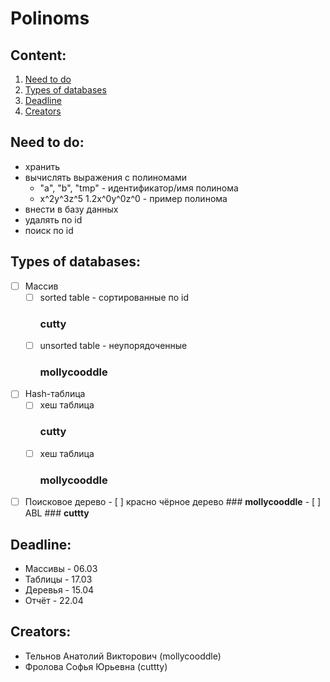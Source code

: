   # Polinoms

  ## Content:
  1. [Need to do](https://github.com/mollycooddle/skip_chips#need-to-do)
  2. [Types of databases](https://github.com/mollycooddle/skip_chips#types-of-databases)
  3. [Deadline](https://github.com/mollycooddle/skip_chips#deadline)
  4. [Creators](https://github.com/mollycooddle/skip_chips#creators)

  ## Need to do:
  + хранить
  + вычислять выражения с полиномами
	+ "a", "b", "tmp" - идентификатор/имя полинома
	+ x^2y^3z^5 1.2x^0y^0z^0 - пример полинома
  + внести в базу данных
  + удалять по id
  + поиск по id

  ## Types of databases:
  - [ ]  Массив
	  - [ ] sorted table - сортированные по id
		### __cutty__
	  - [ ] unsorted table - неупорядоченные
		### __mollycooddle__

  - [ ] Hash-таблица
	  - [ ] хеш таблица
		### __cutty__
	  - [ ] хеш таблица
		### __mollycooddle__

  - [ ] Поисковое дерево
		- [ ] красно чёрное дерево
		### __mollycooddle__
		- [ ] ABL
		### __cuttty__

  ## Deadline:
  + Массивы - 06.03
  + Таблицы - 17.03
  + Деревья - 15.04
  + Отчёт - 22.04
  
  ## Creators: 
  + Тельнов Анатолий Викторович (mollycooddle)
  + Фролова Софья Юрьевна (cuttty)


